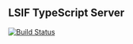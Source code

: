 ## LSIF TypeScript Server

[![Build Status](https://travis-ci.org/Aaaaash/lsif-typescript-server.svg?branch=master)](https://travis-ci.org/Aaaaash/lsif-typescript-server)
